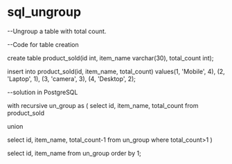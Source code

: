# sql_ungroup
--Ungroup a table with total count. 

--Code for table creation

create table product_sold(id int, item_name varchar(30), total_count int);

insert into product_sold(id, item_name, total_count) values(1, 'Mobile', 4), 
(2, 'Laptop', 1), 
(3, 'camera', 3), 
(4, 'Desktop', 2);

--solution in PostgreSQL

with recursive un_group as ( select id, item_name, total_count from product_sold

union

select id, item_name, total_count-1 from un_group where total_count>1 )

select id, item_name from un_group order by 1;
